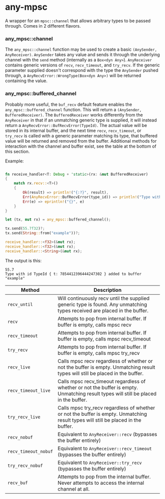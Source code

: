 # any-mpsc
A wrapper for an `mpsc::channel` that allows arbitrary types to be passed through. Comes in 2 different flavors.

### any_mpsc::channel
The `any_mpsc::channel` function may be used to create a basic `(AnySender, AnyReceiver)`. `AnySender` takes any value and sends it through the underlying channel with the `send` method (internally as a `Box<dyn Any>`). `AnyReceiver` contains generic versions of `recv`, `recv_timeout`, and `try_recv`. If the generic parameter supplied doesn't correspond with the type the `AnySender` pushed through, a `AnyRecvError::WrongType(Box<dyn Any>)` will be returned containing the value.

### any_mpsc::buffered_channel
Probably more useful, the `buf_recv` default feature enables the `any_mpsc::buffered_channel` function. This will return a `(AnySender, BufferedReceiver)`. The `BufferedReceiver` works differently from the `AnyReceiver` in that if an unmatching generic type is supplied, it will instead return a `AnyRecvError::BufRecvError(TypeId)`. The actual value will be stored in its internal buffer, and the next time `recv`, `recv_timeout`, or `try_recv` is called with a generic parameter matching its type, that buffered value will be returned and removed from the buffer. Additional methods for interaction with the channel and buffer exist, see the table at the bottom of this section.

Example:

```rust

fn receive_handler<T: Debug + 'static>(rx: &mut BufferedReceiver)
{
    match rx.recv::<T>()
    {
        Ok(result) => println!("{:?}", result),
        Err(AnyRecvError::BufRecvError(type_id)) => println!("Type with id {:?} added to buffer", type_id),
        Err(e) => eprintln!("{}", e)
    }
}

let (tx, mut rx) = any_mpsc::buffered_channel();

tx.send(55.7f32)?;
tx.send(String::from("example"))?;

receive_handler::<f32>(&mut rx);
receive_handler::<f32>(&mut rx);
receive_handler::<String>(&mut rx);

```
The output is this:
```
55.7
Type with id TypeId { t: 7854412396444247302 } added to buffer
"example"
```
|Method|Description|
|-|-|
|`recv_until`|Will continuously recv until the supplied generic type is found. Any unmatching types received are placed in the buffer.|
|`recv`|Attempts to pop from internal buffer. If buffer is empty, calls mpsc recv|
|`recv_timeout`|Attempts to pop from internal buffer. If buffer is empty, calls mpsc recv_timeout|
|`try_recv`|Attempts to pop from internal buffer. If buffer is empty, calls mpsc try_recv|
|`recv_live`|Calls mpsc recv regardless of whether or not the buffer is empty. Unmatching result types will still be placed in the buffer.|
|`recv_timeout_live`|Calls mpsc recv_timeout regardless of whether or not the buffer is empty. Unmatching result types will still be placed in the buffer.|
|`try_recv_live`|Calls mpsc try_recv regardless of whether or not the buffer is empty. Unmatching result types will still be placed in the buffer.|
|`recv_nobuf`|Equivalent to `AnyReceiver::recv` (bypasses the buffer entirely)|
|`recv_timeout_nobuf`|Equivalent to `AnyReceiver::recv_timeout` (bypasses the buffer entirely)|
|`try_recv_nobuf`|Equivalent to `AnyReceiver::try_recv` (bypasses the buffer entirely)|
|`recv_buf`|Attempts to pop from the internal buffer. Never attempts to access the internal channel at all.|

